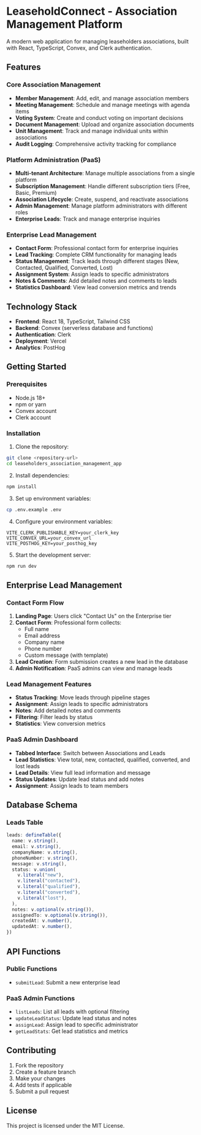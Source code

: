# LeaseholdConnect - Association Management Platform

A modern web application for managing leaseholders associations, built with React, TypeScript, Convex, and Clerk authentication.

## Features

### Core Association Management
- **Member Management**: Add, edit, and manage association members
- **Meeting Management**: Schedule and manage meetings with agenda items
- **Voting System**: Create and conduct voting on important decisions
- **Document Management**: Upload and organize association documents
- **Unit Management**: Track and manage individual units within associations
- **Audit Logging**: Comprehensive activity tracking for compliance

### Platform Administration (PaaS)
- **Multi-tenant Architecture**: Manage multiple associations from a single platform
- **Subscription Management**: Handle different subscription tiers (Free, Basic, Premium)
- **Association Lifecycle**: Create, suspend, and reactivate associations
- **Admin Management**: Manage platform administrators with different roles
- **Enterprise Leads**: Track and manage enterprise inquiries

### Enterprise Lead Management
- **Contact Form**: Professional contact form for enterprise inquiries
- **Lead Tracking**: Complete CRM functionality for managing leads
- **Status Management**: Track leads through different stages (New, Contacted, Qualified, Converted, Lost)
- **Assignment System**: Assign leads to specific administrators
- **Notes & Comments**: Add detailed notes and comments to leads
- **Statistics Dashboard**: View lead conversion metrics and trends

## Technology Stack

- **Frontend**: React 18, TypeScript, Tailwind CSS
- **Backend**: Convex (serverless database and functions)
- **Authentication**: Clerk
- **Deployment**: Vercel
- **Analytics**: PostHog

## Getting Started

### Prerequisites
- Node.js 18+
- npm or yarn
- Convex account
- Clerk account

### Installation

1. Clone the repository:
```bash
git clone <repository-url>
cd leaseholders_association_management_app
```

2. Install dependencies:
```bash
npm install
```

3. Set up environment variables:
```bash
cp .env.example .env
```

4. Configure your environment variables:
```env
VITE_CLERK_PUBLISHABLE_KEY=your_clerk_key
VITE_CONVEX_URL=your_convex_url
VITE_POSTHOG_KEY=your_posthog_key
```

5. Start the development server:
```bash
npm run dev
```

## Enterprise Lead Management

### Contact Form Flow
1. **Landing Page**: Users click "Contact Us" on the Enterprise tier
2. **Contact Form**: Professional form collects:
   - Full name
   - Email address
   - Company name
   - Phone number
   - Custom message (with template)
3. **Lead Creation**: Form submission creates a new lead in the database
4. **Admin Notification**: PaaS admins can view and manage leads

### Lead Management Features
- **Status Tracking**: Move leads through pipeline stages
- **Assignment**: Assign leads to specific administrators
- **Notes**: Add detailed notes and comments
- **Filtering**: Filter leads by status
- **Statistics**: View conversion metrics

### PaaS Admin Dashboard
- **Tabbed Interface**: Switch between Associations and Leads
- **Lead Statistics**: View total, new, contacted, qualified, converted, and lost leads
- **Lead Details**: View full lead information and message
- **Status Updates**: Update lead status and add notes
- **Assignment**: Assign leads to team members

## Database Schema

### Leads Table
```typescript
leads: defineTable({
  name: v.string(),
  email: v.string(),
  companyName: v.string(),
  phoneNumber: v.string(),
  message: v.string(),
  status: v.union(
    v.literal("new"),
    v.literal("contacted"),
    v.literal("qualified"),
    v.literal("converted"),
    v.literal("lost"),
  ),
  notes: v.optional(v.string()),
  assignedTo: v.optional(v.string()),
  createdAt: v.number(),
  updatedAt: v.number(),
})
```

## API Functions

### Public Functions
- `submitLead`: Submit a new enterprise lead

### PaaS Admin Functions
- `listLeads`: List all leads with optional filtering
- `updateLeadStatus`: Update lead status and notes
- `assignLead`: Assign lead to specific administrator
- `getLeadStats`: Get lead statistics and metrics

## Contributing

1. Fork the repository
2. Create a feature branch
3. Make your changes
4. Add tests if applicable
5. Submit a pull request

## License

This project is licensed under the MIT License.
